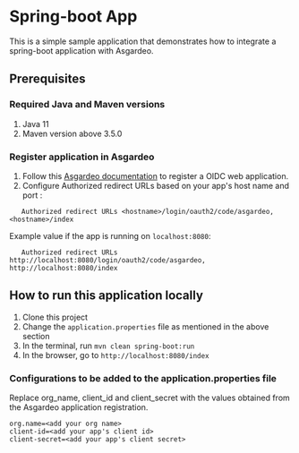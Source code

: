 # Spring-boot App

This is a simple sample application that demonstrates how to integrate a spring-boot application with Asgardeo.

## Prerequisites

### Required Java and Maven versions
1. Java 11
2. Maven version above 3.5.0

### Register application in Asgardeo
1. Follow this [Asgardeo documentation](https://wso2.com/asgardeo/docs/guides/applications/register-oidc-web-app/#register-the-app) to register a OIDC web application. 
2. Configure Authorized redirect URLs based on your app's host name and port :
```
   Authorized redirect URLs <hostname>/login/oauth2/code/asgardeo, <hostname>/index
```
Example value if the app is running on `localhost:8080`:
```
   Authorized redirect URLs http://localhost:8080/login/oauth2/code/asgardeo, http://localhost:8080/index
```

## How to run this application locally
1. Clone this project
2. Change the `application.properties` file as mentioned in the above section
3. In the terminal, run `mvn clean spring-boot:run`
4. In the browser, go to `http://localhost:8080/index`

### Configurations to be added to the application.properties file

Replace org_name, client_id and client_secret with the values obtained from the Asgardeo application registration.
```
org.name=<add your org name>
client-id=<add your app's client id>
client-secret=<add your app's client secret>
```
